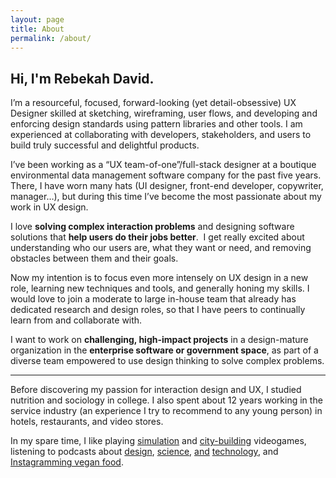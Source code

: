 ```yaml
---
layout: page
title: About
permalink: /about/
---
```


## Hi, I'm Rebekah David.

I’m a resourceful, focused, forward-looking (yet detail-obsessive) UX Designer skilled at sketching, wireframing, user flows, and developing and enforcing design standards using pattern libraries and other tools.  I am experienced at collaborating with developers, stakeholders, and users to build truly successful and delightful products.  

I’ve been working as a “UX team-of-one”/full-stack designer at a boutique environmental data management software company for the past five years.  There, I have worn many hats (UI designer, front-end developer, copywriter, manager…), but during this time I’ve become the most passionate about my work in UX design.

I love **solving complex interaction problems** and designing software solutions that **help users do their jobs better**.  I get really excited about understanding who our users are, what they want or need, and removing obstacles between them and their goals.

Now my intention is to focus even more intensely on UX design in a new role, learning new techniques and tools, and generally honing my skills.  I would love to join a moderate to large in-house team that already has dedicated research and design roles, so that I have peers to continually learn from and collaborate with.

I want to work on **challenging, high-impact projects** in a design-mature organization in the **enterprise software or government space**, as part of a diverse team empowered to use design thinking to solve complex problems.

---

Before discovering my passion for interaction design and UX, I studied nutrition and sociology in college.  I also spent about 12 years working in the service industry (an experience I try to recommend to any young person) in hotels, restaurants, and video stores.

In my spare time, I like playing <a href="https://stardewvalley.net/" target="_blank">simulation</a> and <a href="http://store.steampowered.com/app/57690/Tropico_4/" target="_blank">city-building</a> videogames, listening to podcasts about <a href="https://userdefenders.com/" target="_blank">design</a>, <a href="http://www.radiolab.org/" target="_blank">science</a>, <a href="https://99percentinvisible.org/" target="_blank">and</a> <a href="https://www.gimletmedia.com/reply-all" target="_blank">technology</a>, and <a href="https://instagram.com/{{ site.instagram_username| cgi_escape | escape }}" target="_blank">Instagramming vegan food</a>.
